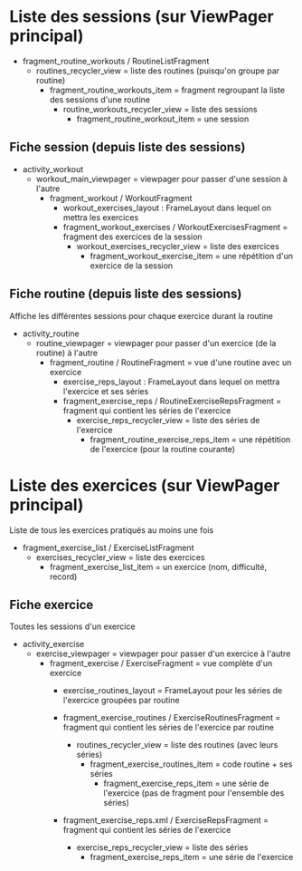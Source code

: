 # Liste des sessions (sur ViewPager principal)

- fragment_routine_workouts / RoutineListFragment 
    - routines_recycler_view = liste des routines (puisqu'on groupe par routine)
        - fragment_routine_workouts_item = fragment regroupant la liste des sessions d'une routine
            - routine_workouts_recycler_view = liste des sessions
                - fragment_routine_workout_item = une session

## Fiche session (depuis liste des sessions)

- activity_workout
    - workout_main_viewpager = viewpager pour passer d'une session à l'autre
        - fragment_workout / WorkoutFragment
            - workout_exercises_layout : FrameLayout dans lequel on mettra les exercices
            - fragment_workout_exercises / WorkoutExercisesFragment = fragment des exercices de la session
                - workout_exercises_recycler_view = liste des exercices 
                    - fragment_workout_exercise_item = une répétition d'un exercice de la session

## Fiche routine (depuis liste des sessions)

Affiche les différentes sessions pour chaque exercice durant la routine

- activity_routine
    - routine_viewpager = viewpager pour passer d'un exercice (de la routine) à l'autre
        - fragment_routine / RoutineFragment = vue d'une routine avec un exercice
            - exercise_reps_layout : FrameLayout dans lequel on mettra l'exercice et ses séries
            - fragment_exercise_reps / RoutineExerciseRepsFragment = fragment qui contient les  séries de l'exercice
                - exercise_reps_recycler_view = liste des séries de l'exercice
                    - fragment_routine_exercise_reps_item = une répétition de l'exercice (pour la routine courante)
   
# Liste des exercices (sur ViewPager principal)

Liste de tous les exercices pratiqués au moins une fois

- fragment_exercise_list / ExerciseListFragment
    - exercises_recycler_view = liste des exercices
        - fragment_exercise_list_item = un exercice (nom, difficulté, record)
        
## Fiche exercice

Toutes les sessions d'un exercice

- activity_exercise
    - exercise_viewpager = viewpager pour passer d'un exercice à l'autre
        - fragment_exercise / ExerciseFragment = vue complète d'un exercice
            - exercise_routines_layout = FrameLayout pour les séries de l'exercice groupées par routine
            - fragment_exercise_routines / ExerciseRoutinesFragment = fragment qui contient les séries de l'exercice par routine
                - routines_recycler_view = liste des routines (avec leurs séries)
                    - fragment_exercise_routines_item = code routine + ses séries
                        - fragment_exercise_reps_item = une série de l'exercice (pas de fragment pour l'ensemble des séries)
                    
            - fragment_exercise_reps.xml / ExerciseRepsFragment = fragment qui contient les  séries de l'exercice
                - exercise_reps_recycler_view = liste des séries
                    - fragment_exercise_reps_item = une série de l'exercice

